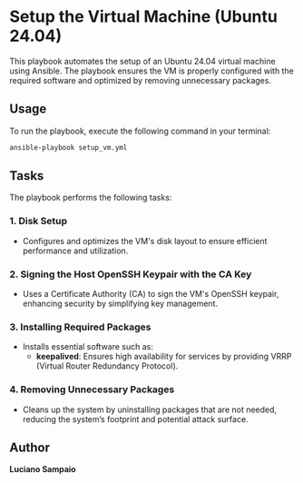# Setup the Virtual Machine (Ubuntu 24.04)

This playbook automates the setup of an Ubuntu 24.04 virtual machine using Ansible. The playbook ensures the VM is properly configured with the required software and optimized by removing unnecessary packages.

## Usage

To run the playbook, execute the following command in your terminal:

```bash
ansible-playbook setup_vm.yml
```

## Tasks

The playbook performs the following tasks:

### 1. Disk Setup
- Configures and optimizes the VM's disk layout to ensure efficient performance and utilization.

### 2. Signing the Host OpenSSH Keypair with the CA Key
- Uses a Certificate Authority (CA) to sign the VM's OpenSSH keypair, enhancing security by simplifying key management.

### 3. Installing Required Packages
- Installs essential software such as:
  - **keepalived**: Ensures high availability for services by providing VRRP (Virtual Router Redundancy Protocol).

### 4. Removing Unnecessary Packages
- Cleans up the system by uninstalling packages that are not needed, reducing the system’s footprint and potential attack surface.

## Author

**Luciano Sampaio**
